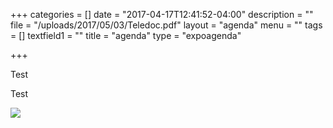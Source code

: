 +++
categories = []
date = "2017-04-17T12:41:52-04:00"
description = ""
file = "/uploads/2017/05/03/Teledoc.pdf"
layout = "agenda"
menu = ""
tags = []
textfield1 = ""
title = "agenda"
type = "expoagenda"

+++


Test

Test

![](/GCTC/uploads/2017/05/03/20170501%20Agenda%20Short%20V4%20SR-1.png)

